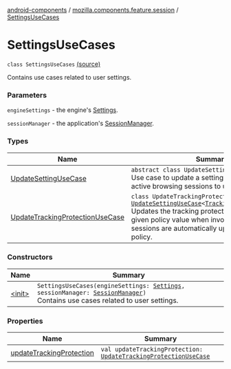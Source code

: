 [android-components](../../index.md) / [mozilla.components.feature.session](../index.md) / [SettingsUseCases](./index.md)

# SettingsUseCases

`class SettingsUseCases` [(source)](https://github.com/mozilla-mobile/android-components/blob/master/components/feature/session/src/main/java/mozilla/components/feature/session/SettingsUseCases.kt#L18)

Contains use cases related to user settings.

### Parameters

`engineSettings` - the engine's [Settings](../../mozilla.components.concept.engine/-settings/index.md).

`sessionManager` - the application's [SessionManager](../../mozilla.components.browser.session/-session-manager/index.md).

### Types

| Name | Summary |
|---|---|
| [UpdateSettingUseCase](-update-setting-use-case/index.md) | `abstract class UpdateSettingUseCase<T>`<br>Use case to update a setting and then change all active browsing sessions to use the new setting. |
| [UpdateTrackingProtectionUseCase](-update-tracking-protection-use-case/index.md) | `class UpdateTrackingProtectionUseCase : `[`UpdateSettingUseCase`](-update-setting-use-case/index.md)`<`[`TrackingProtectionPolicy`](../../mozilla.components.concept.engine/-engine-session/-tracking-protection-policy/index.md)`>`<br>Updates the tracking protection policy to the given policy value when invoked. All active sessions are automatically updated with the new policy. |

### Constructors

| Name | Summary |
|---|---|
| [&lt;init&gt;](-init-.md) | `SettingsUseCases(engineSettings: `[`Settings`](../../mozilla.components.concept.engine/-settings/index.md)`, sessionManager: `[`SessionManager`](../../mozilla.components.browser.session/-session-manager/index.md)`)`<br>Contains use cases related to user settings. |

### Properties

| Name | Summary |
|---|---|
| [updateTrackingProtection](update-tracking-protection.md) | `val updateTrackingProtection: `[`UpdateTrackingProtectionUseCase`](-update-tracking-protection-use-case/index.md) |
